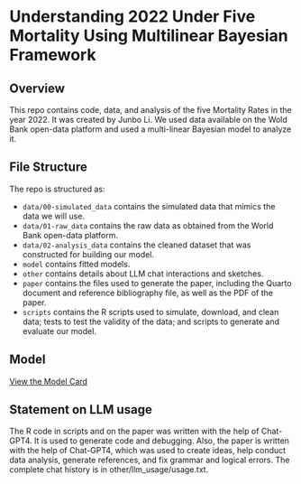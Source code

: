 # Understanding 2022 Under Five Mortality Using Multilinear Bayesian Framework

## Overview

This repo contains code, data, and analysis of the five Mortality Rates in the year 2022. It was created by Junbo Li. We used data available on the Wold Bank open-data platform and used a multi-linear Bayesian model to analyze it. 


## File Structure

The repo is structured as:

-   `data/00-simulated_data` contains the simulated data that mimics the data we will use.
-   `data/01-raw_data` contains the raw data as obtained from the World Bank open-data platform.
-   `data/02-analysis_data` contains the cleaned dataset that was constructed for building our model.
-   `model` contains fitted models. 
-   `other` contains details about LLM chat interactions and sketches.
-   `paper` contains the files used to generate the paper, including the Quarto document and reference bibliography file, as well as the PDF of the paper. 
-   `scripts` contains the R scripts used to simulate, download, and clean data; tests to test the validity of the data; and scripts to generate and evaluate our model.

## Model

[View the Model Card](modelcard.md)

## Statement on LLM usage

The R code in scripts and on the paper was written with the help of Chat-GPT4. It is used to generate code and debugging. Also, the paper is written with the help of Chat-GPT4, which was used to create ideas, help conduct data analysis, generate references, and fix grammar and logical errors. The complete chat history is in other/llm_usage/usage.txt.

